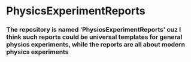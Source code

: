 # PhysicsExperimentReports
### The repository is named 'PhysicsExperimentReports' cuz I think such reports could be universal templates for general physics experiments, while the reports are all about modern physics experiments
